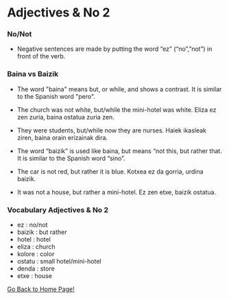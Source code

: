 # ​Adjectives & No 2
### No/Not
* Negative sentences are made by putting the word “ez” (“no”,”not”) in front of the verb.

### Baina vs Baizik
* The word "baina" means but, or while, and shows a contrast. It is similar to the Spanish word "pero".
* The church was not white, but/while the mini-hotel was white. Eliza ez zen zuria, baina ostatua zuria zen.
* They were students, but/while now they are nurses. Haiek ikasleak ziren, baina orain erizainak dira.

* The word “baizik” is used like baina, but means “not this, but rather that. It is similar to the Spanish word “sino”.
* The car is not red, but rather it is blue. Kotxea ez da gorria, urdina baizik.
* It was not a house, but rather a mini-hotel. Ez zen etxe, baizik ostatua.

### Vocabulary Adjectives & No 2
* ez : no/not
* baizik : but rather
* hotel : hotel
* eliza : church
* kolore : color
* ostatu : small hotel/mini-hotel
* denda : store
* etxe : house

[ Go Back to Home Page!](..)
